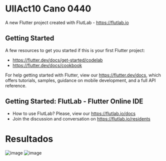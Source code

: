 # UIIAct10 Cano 0440

A new Flutter project created with FlutLab - https://flutlab.io

## Getting Started

A few resources to get you started if this is your first Flutter project:

- https://flutter.dev/docs/get-started/codelab
- https://flutter.dev/docs/cookbook

For help getting started with Flutter, view our
https://flutter.dev/docs, which offers tutorials,
samples, guidance on mobile development, and a full API reference.

## Getting Started: FlutLab - Flutter Online IDE

- How to use FlutLab? Please, view our https://flutlab.io/docs
- Join the discussion and conversation on https://flutlab.io/residents

# Resultados
![image](https://github.com/JesusRafaelCanoFlores5A/UIIAct10_Cano0440/assets/143547897/256da78d-36ed-4341-8db7-b9d3b4b80e74)
![image](https://github.com/JesusRafaelCanoFlores5A/UIIAct10_Cano0440/assets/143547897/a568d684-0710-4fcd-a1f7-46697586098b)














